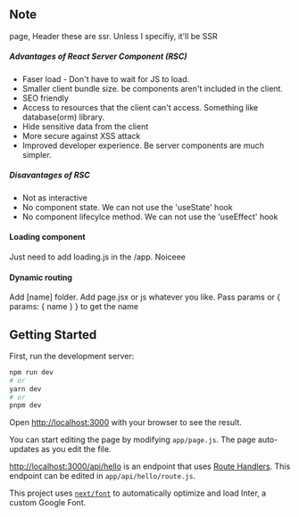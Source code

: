 ## Note
page, Header these are ssr. Unless I specifiy, it'll be SSR
##### Advantages of React Server Component (RSC)
- Faser load - Don't have to wait for JS to load.
- Smaller client bundle size. be components aren't included in the client.
- SEO friendly
- Access to resources that the client can't access. Something like database(orm) library.
- Hide sensitive data from the client
- More secure against XSS attack 
- Improved developer experience. Be server components are much simpler.

##### Disavantages of RSC
- Not as interactive
- No component state. We can not use the 'useState' hook
- No component lifecylce method. We can not use the 'useEffect' hook

#### Loading component
Just need to add loading.js in the /app. Noiceee
#### Dynamic routing
Add [name] folder.
Add page.jsx or js whatever you like.
Pass params or { params: { name } } to get the name
## Getting Started

First, run the development server:

```bash
npm run dev
# or
yarn dev
# or
pnpm dev
```

Open [http://localhost:3000](http://localhost:3000) with your browser to see the result.

You can start editing the page by modifying `app/page.js`. The page auto-updates as you edit the file.

[http://localhost:3000/api/hello](http://localhost:3000/api/hello) is an endpoint that uses [Route Handlers](https://beta.nextjs.org/docs/routing/route-handlers). This endpoint can be edited in `app/api/hello/route.js`.

This project uses [`next/font`](https://nextjs.org/docs/basic-features/font-optimization) to automatically optimize and load Inter, a custom Google Font.

